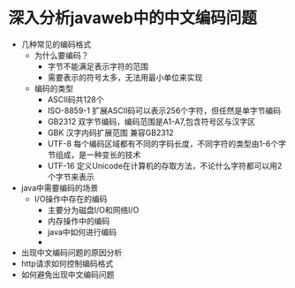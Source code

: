 # 深入分析javaweb中的中文编码问题
  * 几种常见的编码格式
    - 为什么要编码？
      * 字节不能满足表示字符的范围
      * 需要表示的符号太多，无法用最小单位来实现
    - 编码的类型
      * ASCII码共128个
      * ISO-8859-1 扩展ASCII码可以表示256个字符，但任然是单字节编码
      * GB2312 双字节编码，编码范围是A1-A7,包含符号区与汉字区
      * GBK 汉字内码扩展范围 兼容GB2312
      * UTF-8 每个编码区域都有不同的字码长度，不同字符的类型由1-6个字节组成，是一种变长的技术
      * UTF-16 定义Unicode在计算机的存取方法，不论什么字符都可以用2个字节来表示
  * java中需要编码的场景
    - I/O操作中存在的编码
      * 主要分为磁盘I/O和网络I/O 
      * 内存操作中的编码
      * java中如何进行编码
      *  
  * 出现中文编码问题的原因分析
  * http请求如何控制编码格式
  * 如何避免出现中文编码问题
